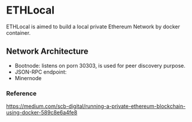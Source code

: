 # ETHLocal

ETHLocal is aimed to build a local private Ethereum Network by docker container.

## Network Architecture
- Bootnode: listens on porn 30303, is used for peer discovery purpose.
- JSON-RPC endpoint: 
- Minernode






### Reference
https://medium.com/scb-digital/running-a-private-ethereum-blockchain-using-docker-589c8e6a4fe8